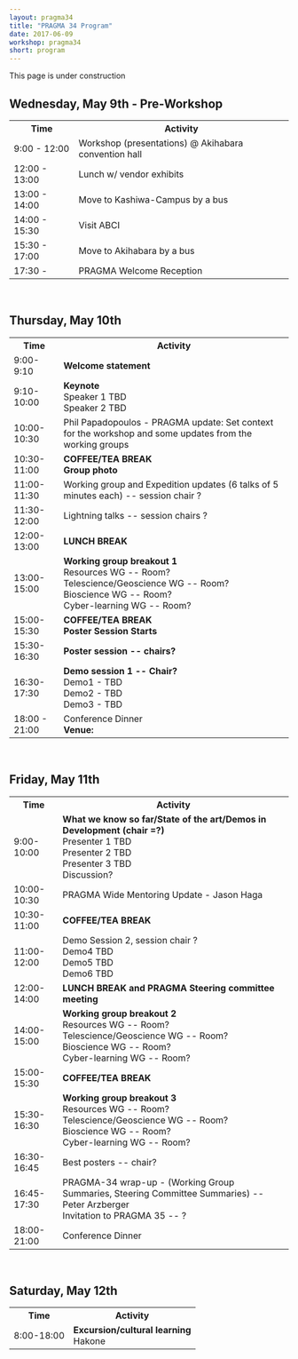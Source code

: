 ```yaml
---
layout: pragma34
title: "PRAGMA 34 Program"
date: 2017-06-09
workshop: pragma34
short: program
---
```


This page is under construction

## Wednesday, May 9th - Pre-Workshop
<table class="program34">
  <tr>
    <th class="program34col">Time</th>
    <th>Activity</th>
  </tr>
  <tr>
    <td> 9:00 - 12:00</td>
    <td>Workshop (presentations) @ Akihabara convention hall</td>
  </tr>
  <tr>
    <td>12:00 - 13:00</td>
    <td>Lunch w/ vendor exhibits</td>
  </tr>
  <tr>
    <td>13:00 - 14:00</td>
    <td>Move to Kashiwa-Campus by a bus</td>
  </tr>
  <tr>
    <td>14:00 - 15:30</td>
    <td>Visit ABCI</td>
  </tr>
  <tr>
    <td>15:30 - 17:00</td>
    <td>Move to Akihabara by a bus</td>
  </tr>
  <tr>
    <td>17:30 - </td>
    <td>PRAGMA Welcome Reception</td>
    </tr>
</table>
<br>

## Thursday, May 10th
<table class="program34">
  <tr>
    <th class="program34col">Time</th>
    <th>Activity</th>
  </tr>
  <tr>
    <td>9:00-9:10</td>
    <td><strong>Welcome statement</strong></td>
  </tr>
  <tr>
    <td>9:10-10:00</td>
    <td><strong>Keynote</strong>
        <br>Speaker 1 TBD
        <br>Speaker 2 TBD</td>
  </tr>
  <tr>
    <td>10:00-10:30</td>
    <td>Phil Papadopoulos - PRAGMA update: Set context for the workshop and some updates from the working groups </td>
  </tr>
  <tr>
    <td>10:30-11:00</td>
    <td><strong>COFFEE/TEA BREAK</strong>
        <br><strong>Group photo</strong></td>
  </tr>
  <tr>
    <td>11:00-11:30</td>
    <td> Working group and Expedition updates (6 talks of 5 minutes each) -- session chair ?</td>
  </tr>
  <tr>
    <td>11:30-12:00</td>
    <td>Lightning talks -- session chairs ?</td>
  </tr>
  <tr>
    <td>12:00-13:00</td>
    <td><strong>LUNCH BREAK</strong>
        </td>
  </tr>
  <tr>
    <td>13:00-15:00</td>
    <td><strong>Working group breakout 1</strong>
     <br>Resources WG -- Room?
     <br>Telescience/Geoscience WG -- Room?
     <br>Bioscience WG -- Room?
     <br>Cyber-learning WG -- Room?
    </td>
  </tr>
  <tr>
    <td>15:00-15:30</td>
    <td><strong>COFFEE/TEA BREAK
    <br>Poster Session Starts</strong>
    </td>
  </tr>
  <tr>
    <td>15:30-16:30</td>
    <td><strong>Poster session -- chairs?</strong></td>
  </tr>
  <tr>
    <td>16:30-17:30</td>
    <td><strong>Demo session 1 -- Chair?</strong>
      <br> Demo1 - TBD
      <br> Demo2 - TBD
      <br> Demo3 - TBD
    </td>
   </tr>
   <tr>
    <td>18:00 - 21:00</td>
    <td>Conference Dinner <br> <b> Venue:</b>
    </td>
   </tr>
</table> 

<br>


## Friday, May 11th
<table class="program34">
  <tr>
    <th>Time</th>
    <th>Activity</th>
  </tr>
  <tr>
    <td>9:00-10:00</td>
    <td><strong>What we know so far/State of the art/Demos in Development (chair =?)</strong>
        <br>Presenter 1 TBD
        <br>Presenter 2 TBD
        <br>Presenter 3 TBD 
        <br>Discussion?
    </td>
  </tr>
  <tr>
    <td>10:00-10:30</td>
    <td>PRAGMA Wide Mentoring Update - Jason Haga</td>
  </tr>
  <tr>
    <td>10:30-11:00</td>
    <td><strong>COFFEE/TEA BREAK</strong></td>
  </tr>
  <tr>
    <td>11:00-12:00</td>
    <td>Demo Session 2, session chair ?
    <br> Demo4 TBD
    <br> Demo5 TBD
    <br> Demo6 TBD
    </td>
  </tr>
  <tr>
    <td>12:00-14:00</td>
    <td><strong>LUNCH BREAK and PRAGMA Steering committee meeting</strong></td>
  </tr>
  <tr>
    <td>14:00-15:00</td>
    <td><strong>Working group breakout 2</strong>
     <br>Resources WG -- Room?
     <br>Telescience/Geoscience WG -- Room?
     <br>Bioscience WG -- Room?
     <br>Cyber-learning WG -- Room?
    </td>
  </tr>
  <tr>
    <td>15:00-15:30</td>
    <td><strong>COFFEE/TEA BREAK</strong></td>
  </tr>
  <tr>
    <td>15:30-16:30</td>
    <td><strong>Working group breakout 3</strong>
     <br>Resources WG -- Room?
     <br>Telescience/Geoscience WG -- Room?
     <br>Bioscience WG -- Room?
     <br>Cyber-learning WG -- Room?
    </td>
  </tr>
  <tr>
    <td>16:30-16:45</td>
    <td>Best posters -- chair?</td>
  </tr>
  <tr>
    <td>16:45-17:30</td>
    <td>PRAGMA-34 wrap-up - (Working Group Summaries, Steering Committee Summaries) -- Peter Arzberger
      <br> Invitation to PRAGMA 35 -- ?
    </td>
  </tr>
  <tr>
    <td>18:00-21:00</td>
    <td>Conference Dinner</td>
  </tr>
</table>
 
<br>


## Saturday, May 12th
<table class="program34">
  <tr>
    <th>Time</th>
    <th>Activity</th>
  </tr>
  <tr>
    <td>8:00-18:00</td>
    <td><strong>Excursion/cultural learning</strong>
        <br>Hakone
    </td>
  </tr>

